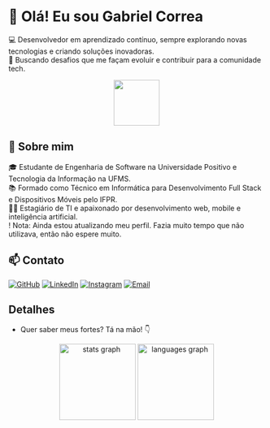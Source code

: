 # 👋 Olá! Eu sou Gabriel Correa  

💻 Desenvolvedor em aprendizado contínuo, sempre explorando novas tecnologias e criando soluções inovadoras.  
🚀 Buscando desafios que me façam evoluir e contribuir para a comunidade tech.  

<div align="center">
  <img src="https://m.media-amazon.com/images/I/715vwvP5ZEL.png" height="90" width="90">
</div>  

## 🚀 Sobre mim  
🎓 Estudante de Engenharia de Software na Universidade Positivo e Tecnologia da Informação na UFMS.  
📚 Formado como Técnico em Informática para Desenvolvimento Full Stack e Dispositivos Móveis pelo IFPR.  
👨‍💻 Estagiário de TI e apaixonado por desenvolvimento web, mobile e inteligência artificial.  
! Nota: Ainda estou atualizando meu perfil. Fazia muito tempo que não utilizava, então não espere muito.

## 📫 Contato  
[![GitHub](https://img.shields.io/badge/GitHub-181717?style=for-the-badge&logo=github&logoColor=white)](https://github.com/gabrielc-neto)   [![LinkedIn](https://img.shields.io/badge/LinkedIn-0077B5?style=for-the-badge&logo=linkedin&logoColor=white)](https://www.linkedin.com/in/gabriel-correa-neto/)   [![Instagram](https://img.shields.io/badge/Instagram-E4405F?style=for-the-badge&logo=instagram&logoColor=white)](https://www.instagram.com/gabrielc.neto/)   [![Email](https://img.shields.io/badge/Email-D14836?style=for-the-badge&logo=gmail&logoColor=white)](mailto:garielneto327@gmail.com)  
## Detalhes
- Quer saber meus fortes? Tá na mão! 👇

<div align="center">
  <img src="https://github-readme-stats.vercel.app/api?username=gabrielc-neto&hide_title=false&hide_rank=false&show_icons=true&include_all_commits=true&count_private=true&disable_animations=false&theme=dracula&locale=en&hide_border=false&order=1" height="150" alt="stats graph"  />
  <img src="https://github-readme-stats.vercel.app/api/top-langs?username=gabrielc-neto&locale=en&hide_title=false&layout=compact&card_width=320&langs_count=5&theme=dracula&hide_border=false&order=2" height="150" alt="languages graph"  />
</div>

